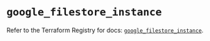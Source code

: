 # `google_filestore_instance`

Refer to the Terraform Registry for docs: [`google_filestore_instance`](https://registry.terraform.io/providers/hashicorp/google-beta/6.13.0/docs/resources/google_filestore_instance).
